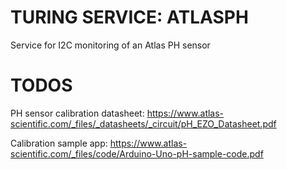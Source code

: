 # TURING SERVICE: ATLASPH

Service for I2C monitoring of an Atlas PH sensor


# TODOS

PH sensor calibration datasheet:
https://www.atlas-scientific.com/_files/_datasheets/_circuit/pH_EZO_Datasheet.pdf

Calibration sample app:
https://www.atlas-scientific.com/_files/code/Arduino-Uno-pH-sample-code.pdf
